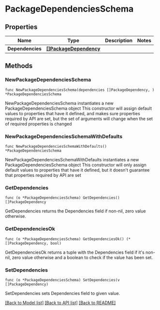 # PackageDependenciesSchema

## Properties

Name | Type | Description | Notes
------------ | ------------- | ------------- | -------------
**Dependencies** | [**[]PackageDependency**](PackageDependency.md) |  | 

## Methods

### NewPackageDependenciesSchema

`func NewPackageDependenciesSchema(dependencies []PackageDependency, ) *PackageDependenciesSchema`

NewPackageDependenciesSchema instantiates a new PackageDependenciesSchema object
This constructor will assign default values to properties that have it defined,
and makes sure properties required by API are set, but the set of arguments
will change when the set of required properties is changed

### NewPackageDependenciesSchemaWithDefaults

`func NewPackageDependenciesSchemaWithDefaults() *PackageDependenciesSchema`

NewPackageDependenciesSchemaWithDefaults instantiates a new PackageDependenciesSchema object
This constructor will only assign default values to properties that have it defined,
but it doesn't guarantee that properties required by API are set

### GetDependencies

`func (o *PackageDependenciesSchema) GetDependencies() []PackageDependency`

GetDependencies returns the Dependencies field if non-nil, zero value otherwise.

### GetDependenciesOk

`func (o *PackageDependenciesSchema) GetDependenciesOk() (*[]PackageDependency, bool)`

GetDependenciesOk returns a tuple with the Dependencies field if it's non-nil, zero value otherwise
and a boolean to check if the value has been set.

### SetDependencies

`func (o *PackageDependenciesSchema) SetDependencies(v []PackageDependency)`

SetDependencies sets Dependencies field to given value.



[[Back to Model list]](../README.md#documentation-for-models) [[Back to API list]](../README.md#documentation-for-api-endpoints) [[Back to README]](../README.md)


